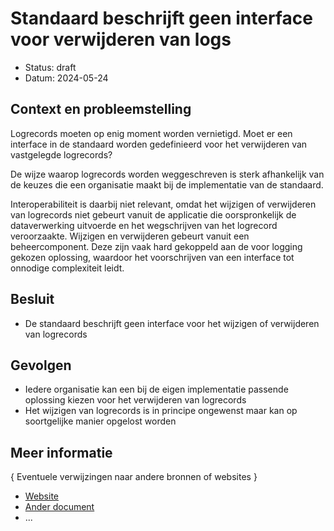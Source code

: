 # Standaard beschrijft geen interface voor verwijderen van logs

- Status: draft
- Datum: 2024-05-24


## Context en probleemstelling

Logrecords moeten op enig moment worden vernietigd. Moet er een interface in de standaard worden gedefinieerd voor het verwijderen van vastgelegde logrecords?

De wijze waarop logrecords worden weggeschreven is sterk afhankelijk van de keuzes die een organisatie maakt bij de implementatie van de standaard.

Interoperabiliteit is daarbij niet relevant, omdat het wijzigen of verwijderen van logrecords niet gebeurt vanuit de applicatie die oorspronkelijk de dataverwerking uitvoerde en het wegschrijven van het logrecord veroorzaakte. Wijzigen en verwijderen gebeurt vanuit een beheercomponent. Deze zijn vaak hard gekoppeld aan de voor logging gekozen oplossing, waardoor het voorschrijven van een interface tot onnodige complexiteit leidt.



## Besluit

- De standaard beschrijft geen interface voor het wijzigen of verwijderen van logrecords


## Gevolgen

- Iedere organisatie kan een bij de eigen implementatie passende oplossing kiezen voor het verwijderen van logrecords
- Het wijzigen van logrecords is in principe ongewenst maar kan op soortgelijke manier opgelost worden


<!-- Optioneel -->
## Meer informatie

{ Eventuele verwijzingen naar andere bronnen of websites }

- [Website](https://example.com)
- [Ander document](https://example.com)
- ...
